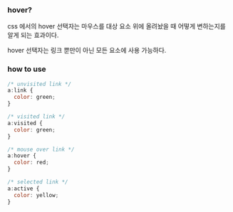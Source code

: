 ### hover?

css 에서의 hover 선택자는 마우스를 대상 요소 위에 올려놨을 때 어떻게 변하는지를 알게 되는 효과이다.

hover 선택자는 링크 뿐만이 아닌 모든 요소에 사용 가능하다.

### how to use

```jsx
/* unvisited link */
a:link {
  color: green;
}

/* visited link */
a:visited {
  color: green;
}

/* mouse over link */
a:hover {
  color: red;
}

/* selected link */
a:active {
  color: yellow;
}
```
